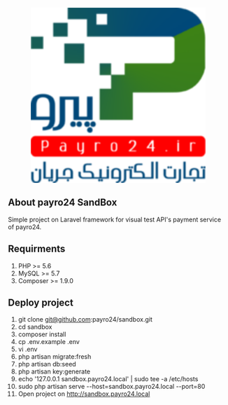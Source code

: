 <p align="center"><img src="public/image/logo.svg" width="400"></p>

## About payro24 SandBox
Simple project on Laravel framework for visual test API's payment service of payro24.

## Requirments

1. PHP >= 5.6
2. MySQL >= 5.7
3. Composer >= 1.9.0

## Deploy project

1. git clone git@github.com:payro24/sandbox.git
2. cd sandbox
3. composer install
4. cp .env.example .env
5. vi .env
6. php artisan migrate:fresh
7. php artisan db:seed
8. php artisan key:generate
9. echo '127.0.0.1 sandbox.payro24.local' | sudo tee -a /etc/hosts
10. sudo php artisan serve --host=sandbox.payro24.local --port=80
11. Open project on http://sandbox.payro24.local

